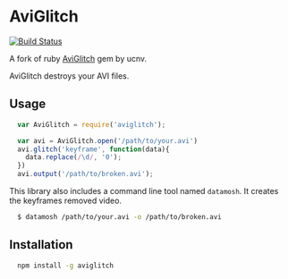 # AviGlitch
[![Build Status](https://travis-ci.org/fand/aviglitch.svg?branch=master)](https://travis-ci.org/fand/aviglitch)

A fork of ruby [AviGlitch](http://github.com/ucnv/aviglitch) gem by ucnv.

AviGlitch destroys your AVI files.

## Usage

```javascript
  var AviGlitch = require('aviglitch');

  var avi = AviGlitch.open('/path/to/your.avi')
  avi.glitch('keyframe', function(data){
    data.replace(/\d/, '0');
  })
  avi.output('/path/to/broken.avi');
```

This library also includes a command line tool named `datamosh`.
It creates the keyframes removed video.

```sh
  $ datamosh /path/to/your.avi -o /path/to/broken.avi
```

## Installation

```sh
  npm install -g aviglitch
```
